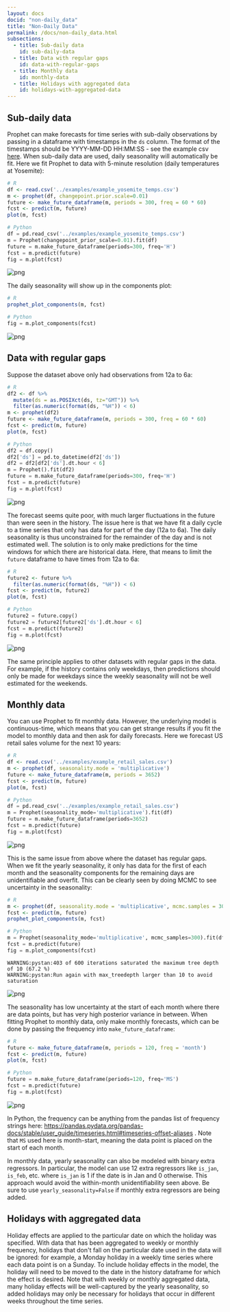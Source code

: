 ```yaml
---
layout: docs
docid: "non-daily_data"
title: "Non-Daily Data"
permalink: /docs/non-daily_data.html
subsections:
  - title: Sub-daily data
    id: sub-daily-data
  - title: Data with regular gaps
    id: data-with-regular-gaps
  - title: Monthly data
    id: monthly-data
  - title: Holidays with aggregated data
    id: holidays-with-aggregated-data
---
```

<a id="sub-daily-data"> </a>

## Sub-daily data



Prophet can make forecasts for time series with sub-daily observations by passing in a dataframe with timestamps in the `ds` column. The format of the timestamps should be YYYY-MM-DD HH:MM:SS - see the example csv [here](https://github.com/facebook/prophet/blob/master/examples/example_yosemite_temps.csv). When sub-daily data are used, daily seasonality will automatically be fit. Here we fit Prophet to data with 5-minute resolution (daily temperatures at Yosemite):


```R
# R
df <- read.csv('../examples/example_yosemite_temps.csv')
m <- prophet(df, changepoint.prior.scale=0.01)
future <- make_future_dataframe(m, periods = 300, freq = 60 * 60)
fcst <- predict(m, future)
plot(m, fcst)
```
```python
# Python
df = pd.read_csv('../examples/example_yosemite_temps.csv')
m = Prophet(changepoint_prior_scale=0.01).fit(df)
future = m.make_future_dataframe(periods=300, freq='H')
fcst = m.predict(future)
fig = m.plot(fcst)
```
 
![png](/prophet/static/non-daily_data_files/non-daily_data_4_0.png) 


The daily seasonality will show up in the components plot:


```R
# R
prophet_plot_components(m, fcst)
```
```python
# Python
fig = m.plot_components(fcst)
```
 
![png](/prophet/static/non-daily_data_files/non-daily_data_7_0.png) 


<a id="data-with-regular-gaps"> </a>

## Data with regular gaps



Suppose the dataset above only had observations from 12a to 6a:


```R
# R
df2 <- df %>%
  mutate(ds = as.POSIXct(ds, tz="GMT")) %>%
  filter(as.numeric(format(ds, "%H")) < 6)
m <- prophet(df2)
future <- make_future_dataframe(m, periods = 300, freq = 60 * 60)
fcst <- predict(m, future)
plot(m, fcst)
```
```python
# Python
df2 = df.copy()
df2['ds'] = pd.to_datetime(df2['ds'])
df2 = df2[df2['ds'].dt.hour < 6]
m = Prophet().fit(df2)
future = m.make_future_dataframe(periods=300, freq='H')
fcst = m.predict(future)
fig = m.plot(fcst)
```
 
![png](/prophet/static/non-daily_data_files/non-daily_data_10_0.png) 


The forecast seems quite poor, with much larger fluctuations in the future than were seen in the history. The issue here is that we have fit a daily cycle to a time series that only has data for part of the day (12a to 6a). The daily seasonality is thus unconstrained for the remainder of the day and is not estimated well. The solution is to only make predictions for the time windows for which there are historical data. Here, that means to limit the `future` dataframe to have times from 12a to 6a:


```R
# R
future2 <- future %>% 
  filter(as.numeric(format(ds, "%H")) < 6)
fcst <- predict(m, future2)
plot(m, fcst)
```
```python
# Python
future2 = future.copy()
future2 = future2[future2['ds'].dt.hour < 6]
fcst = m.predict(future2)
fig = m.plot(fcst)
```
 
![png](/prophet/static/non-daily_data_files/non-daily_data_13_0.png) 


The same principle applies to other datasets with regular gaps in the data. For example, if the history contains only weekdays, then predictions should only be made for weekdays since the weekly seasonality will not be well estimated for the weekends.



<a id="monthly-data"> </a>

## Monthly data



You can use Prophet to fit monthly data. However, the underlying model is continuous-time, which means that you can get strange results if you fit the model to monthly data and then ask for daily forecasts. Here we forecast US retail sales volume for the next 10 years:


```R
# R
df <- read.csv('../examples/example_retail_sales.csv')
m <- prophet(df, seasonality.mode = 'multiplicative')
future <- make_future_dataframe(m, periods = 3652)
fcst <- predict(m, future)
plot(m, fcst)
```
```python
# Python
df = pd.read_csv('../examples/example_retail_sales.csv')
m = Prophet(seasonality_mode='multiplicative').fit(df)
future = m.make_future_dataframe(periods=3652)
fcst = m.predict(future)
fig = m.plot(fcst)
```
 
![png](/prophet/static/non-daily_data_files/non-daily_data_16_0.png) 


This is the same issue from above where the dataset has regular gaps. When we fit the yearly seasonality, it only has data for the first of each month and the seasonality components for the remaining days are unidentifiable and overfit. This can be clearly seen by doing MCMC to see uncertainty in the seasonality:


```R
# R
m <- prophet(df, seasonality.mode = 'multiplicative', mcmc.samples = 300)
fcst <- predict(m, future)
prophet_plot_components(m, fcst)
```
```python
# Python
m = Prophet(seasonality_mode='multiplicative', mcmc_samples=300).fit(df)
fcst = m.predict(future)
fig = m.plot_components(fcst)
```
    WARNING:pystan:403 of 600 iterations saturated the maximum tree depth of 10 (67.2 %)
    WARNING:pystan:Run again with max_treedepth larger than 10 to avoid saturation


 
![png](/prophet/static/non-daily_data_files/non-daily_data_19_1.png) 


The seasonality has low uncertainty at the start of each month where there are data points, but has very high posterior variance in between. When fitting Prophet to monthly data, only make monthly forecasts, which can be done by passing the frequency into `make_future_dataframe`:


```R
# R
future <- make_future_dataframe(m, periods = 120, freq = 'month')
fcst <- predict(m, future)
plot(m, fcst)
```
```python
# Python
future = m.make_future_dataframe(periods=120, freq='MS')
fcst = m.predict(future)
fig = m.plot(fcst)
```
 
![png](/prophet/static/non-daily_data_files/non-daily_data_22_0.png) 


In Python, the frequency can be anything from the pandas list of frequency strings here: https://pandas.pydata.org/pandas-docs/stable/user_guide/timeseries.html#timeseries-offset-aliases . Note that `MS` used here is month-start, meaning the data point is placed on the start of each month.



In monthly data, yearly seasonality can also be modeled with binary extra regressors. In particular, the model can use 12 extra regressors like `is_jan`, `is_feb`, etc. where `is_jan` is 1 if the date is in Jan and 0 otherwise. This approach would avoid the within-month unidentifiability seen above. Be sure to use `yearly_seasonality=False` if monthly extra regressors are being added.


<a id="holidays-with-aggregated-data"> </a>

## Holidays with aggregated data



Holiday effects are applied to the particular date on which the holiday was specified. With data that has been aggregated to weekly or monthly frequency, holidays that don't fall on the particular date used in the data will be ignored: for example, a Monday holiday in a weekly time series where each data point is on a Sunday. To include holiday effects in the model, the holiday will need to be moved to the date in the history dataframe for which the effect is desired. Note that with weekly or monthly aggregated data, many holiday effects will be well-captured by the yearly seasonality, so added holidays may only be necessary for holidays that occur in different weeks throughout the time series.

